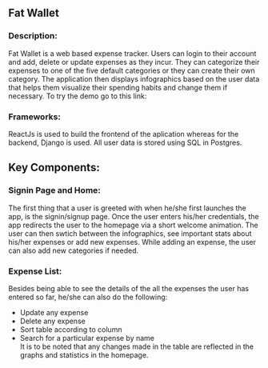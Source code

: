 ## Fat Wallet

### Description:

Fat Wallet is a web based expense tracker. Users can login to their account and add, delete or update expenses as they incur. They can categorize their expenses to one of the five default categories or they can create their own category. The application then displays infographics based on the user data that helps them visualize their spending habits and change them if necessary. To try the demo go to this link:<br />

<!-- https://saquibirtiza.github.io/fat-wallet-front/#/ -->

### Frameworks:

ReactJs is used to build the frontend of the aplication whereas for the backend, Django is used. All user data is stored using SQL in Postgres.

## Key Components:

### Signin Page and Home:

The first thing that a user is greeted with when he/she first launches the app, is the signin/signup page. Once the user enters his/her credentials, the app redirects the user to the homepage via a short welcome animation. The user can then swtich between the infographics, see important stats about his/her expenses or add new expenses. While adding an expense, the user can also add new categories if needed.<br />

<!-- ![Welcome Page demo](demo/gig.gif) -->

### Expense List:

Besides being able to see the details of the all the expenses the user has entered so far, he/she can also do the following:

- Update any expense
- Delete any expense
- Sort table according to column
- Search for a particular expense by name<br />
It is to be noted that any changes made in the table are reflected in the graphs and statistics in the homepage. <br />
<!-- ![Signin demo](demo/signup.gif) -->
